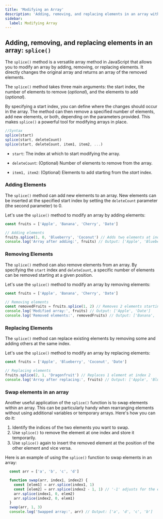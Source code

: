 ```yaml
---
title: 'Modifying an Array'
description: 'Adding, removing, and replacing elements in an array with JavaScript.'
sidebar:
  label: Modifying Array
---
```


## Adding, removing, and replacing elements in an array: `splice()`

The `splice()` method is a versatile array method in JavaScript that allows you to modify an array by adding, removing, or replacing elements. It directly changes the original array and returns an array of the removed elements.

The `splice()` method takes three main arguments: the start index, the number of elements to remove (_optional_), and the elements to add (_optional_).

By specifying a start index, you can define where the changes should occur in the array. The method can then remove a specified number of elements, add new elements, or both, depending on the parameters provided. This makes `splice()` a powerful tool for modifying arrays in place.

```js
//Syntax
splice(start)
splice(start, deleteCount)
splice(start, deleteCount, item1, item2, ...)
```

- `start`: The index at which to start modifying the array.

- `deleteCount`: (Optional) Number of elements to remove from the array.

- `item1, item2`: (Optional) Elements to add starting from the _start_ index.

### Adding Elements

The `splice()` method can add new elements to an array. New elements can be inserted at the specified start index by setting the `deleteCount` parameter (the second parameter) to 0.

Let's use the `splice()` method to modify an array by adding elements:

```js
const fruits = ['Apple', 'Banana', 'Cherry', 'Date']

// Adding elements
fruits.splice(1, 0, 'Blueberry', 'Coconut') // Adds two elements at index 1
console.log('Array after adding:', fruits) // Output: ['Apple', 'Blueberry', 'Coconut', 'Banana', 'Cherry', 'Date']
```

### Removing Elements

The `splice()` method can also remove elements from an array. By specifying the `start` index and `deleteCount`, a specific number of elements can be removed starting at a given position.

Let's use the `splice()` method to modify an array by removing elements:

```js
const fruits = ['Apple', 'Banana', 'Cherry', 'Date']

// Removing elements
const removedFruits = fruits.splice(1, 2) // Removes 2 elements starting from index 1
console.log('Modified array:', fruits) // Output: ['Apple', 'Date']
console.log('Removed elements:', removedFruits) // Output: ['Banana', 'Cherry']
```

### Replacing Elements

The `splice()` method can replace existing elements by removing some and adding others at the same index.

Let's use the `splice()` method to modify an array by replacing elements:

```js
const fruits = ['Apple', 'Blueberry', 'Coconut', 'Date']

// Replacing elements
fruits.splice(2, 1, 'Dragonfruit') // Replaces 1 element at index 2
console.log('Array after replacing:', fruits) // Output: ['Apple', 'Blueberry', 'Dragonfruit', 'Date']
```
### Swap elements in an array

Another useful application of the `splice()` function is to swap elements within an array.
This can be particularly handy when rearranging elements without using additional variables or temporary arrays. Here's how you can do it:

1. Identify the indices of the two elements you want to swap.
2. Use `splice()` to remove the element at one index and store it temporarily.
3. Use `splice()` again to insert the removed element at the position of the other element and vice versa.

Here is an example of using the `splice()` function to swap elements in an array:

```js
  const arr = ['a', 'b', 'c', 'd']

  function swap(arr, index1, index2) {
    const [elem1] = arr.splice(index1, 1)
    const [elem2] = arr.splice(index2 - 1, 1) // '-1' adjusts for the earlier removal of 'elem1'
    arr.splice(index1, 0, elem2)
    arr.splice(index2, 0, elem1)
  }
  swap(arr, 1, 3)
  console.log('Swapped array:', arr) // Output: ['a', 'd', 'c', 'b']
```
